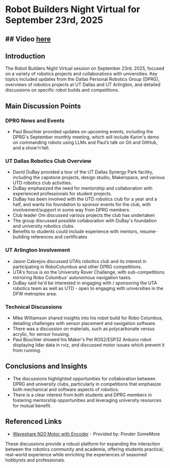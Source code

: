 # Robot Builders Night Virtual for September 23rd, 2025

## ## Video [here](https://youtu.be/uqfVWxFMXf8)

## Introduction

The Robot Builders Night Virtual session on September 23rd, 2025, focused on a variety of robotics projects and collaborations with universities. Key topics included updates from the Dallas Personal Robotics Group (DPRG), overviews of robotics projects at UT Dallas and UT Arlington, and detailed discussions on specific robot builds and competitions.

## Main Discussion Points

### DPRG News and Events

- Paul Bouchier provided updates on upcoming events, including the DPRG's September monthly meeting, which will include Karim's demo on commanding robots using LLMs and Paul’s talk on Git and GitHub, and a show'n'tell.

### UT Dallas Robotics Club Overview

- David DuBay provided a tour of the UT Dallas Synergy Park facility, including the capstone projects, design studio, Makerspace, and various UTD robotics club activities.
- DuBay emphasized the need for mentorship and collaboration with experienced professionals for student projects.
- DuBay has been involved with the UTD robotics club for a year and a half, and wants his foundation to sponsor events for the club, with involvement/support in some way from DPRG members.
- Club leader Om discussed various projects the club has undertaken
- The group discussed possible collaboration with DuBay's foundation and university robotics clubs.
- Benefits to students could include experience with mentors, resume-building references and certificates

### UT Arlington Involvement

- Jason Cabrejos discussed UTA’s robotics club and its interest in participating in RoboColumbus and other DPRG competitions.
- UTA's focus is on the University Rover Challenge, with sub-competitions mirroring Robo Columbus' autonomous navigation tasks.
- DuBay said he'd be interested in engaging with / sponsoring the UTA robotics team as well as UTD - open to engaging with universities in the DFW metroplex area.

### Technical Discussions

- Mike Williamson shared insights into his robot build for Robo Columbus, detailing challenges with sensor placement and navigation software.
- There was a discussion on materials, such as polycarbonate versus acrylic, for sensor housing.
- Paul Bouchier showed his Maker's Pet ROS2/ESP32 Arduino robot displaying lidar data in rviz, and discussed motor issues which prevent it from running.

## Conclusions and Insights

- The discussions highlighted opportunities for collaboration between DPRG and university clubs, particularly in competitions that emphasize both mechanical and software aspects of robotics.
- There is a clear interest from both students and DPRG members in fostering mentorship opportunities and leveraging university resources for mutual benefit.

## Referenced Links

- [Waveshare N20 Motor with Encoder](https://www.amazon.com/Waveshare-All-Metal-Precision-Reduction-Connector/dp/B0CW1TCCTL) - Provided by: Ponder SomeMore

These discussions provide a robust platform for expanding the interaction between the robotics community and academia, offering students practical, real-world experience while enriching the experiences of seasoned hobbyists and professionals.